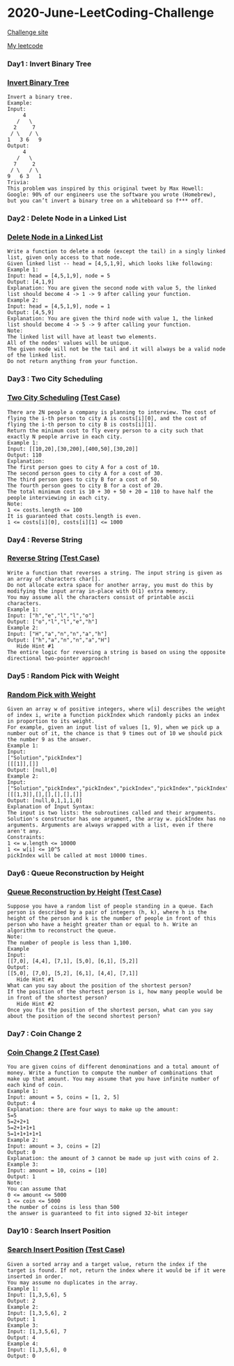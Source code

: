 # 2020-June-LeetCoding-Challenge
[Challenge site](https://leetcode.com/explore/challenge/card/june-leetcoding-challenge/)

[My leetcode](https://leetcode.com/eehsiao/)


### Day1 : Invert Binary Tree

###  [Invert Binary Tree](https://github.com/eehsiao/LeetCoding-Challenge/blob/master/June2020/day1-invertBinaryTree.go)
```
Invert a binary tree.
Example:
Input:
     4
   /   \
  2     7
 / \   / \
1   3 6   9
Output:
     4
   /   \
  7     2
 / \   / \
9   6 3   1
Trivia:
This problem was inspired by this original tweet by Max Howell:
Google: 90% of our engineers use the software you wrote (Homebrew), but you can’t invert a binary tree on a whiteboard so f*** off.
```

### Day2 : Delete Node in a Linked List

###  [Delete Node in a Linked List](https://github.com/eehsiao/LeetCoding-Challenge/blob/master/June2020/day2-deleteNodeinaLinkedList.go)
```
Write a function to delete a node (except the tail) in a singly linked list, given only access to that node.
Given linked list -- head = [4,5,1,9], which looks like following:
Example 1:
Input: head = [4,5,1,9], node = 5
Output: [4,1,9]
Explanation: You are given the second node with value 5, the linked list should become 4 -> 1 -> 9 after calling your function.
Example 2:
Input: head = [4,5,1,9], node = 1
Output: [4,5,9]
Explanation: You are given the third node with value 1, the linked list should become 4 -> 5 -> 9 after calling your function.
Note:
The linked list will have at least two elements.
All of the nodes' values will be unique.
The given node will not be the tail and it will always be a valid node of the linked list.
Do not return anything from your function.
```

### Day3 : Two City Scheduling

###  [Two City Scheduling](https://github.com/eehsiao/LeetCoding-Challenge/blob/master/June2020/day3-twoCityScheduling.go) [(Test Case)](https://github.com/eehsiao/LeetCoding-Challenge/blob/master/June2020/day3-twoCityScheduling_test.go)
```
There are 2N people a company is planning to interview. The cost of flying the i-th person to city A is costs[i][0], and the cost of flying the i-th person to city B is costs[i][1].
Return the minimum cost to fly every person to a city such that exactly N people arrive in each city.
Example 1:
Input: [[10,20],[30,200],[400,50],[30,20]]
Output: 110
Explanation:
The first person goes to city A for a cost of 10.
The second person goes to city A for a cost of 30.
The third person goes to city B for a cost of 50.
The fourth person goes to city B for a cost of 20.
The total minimum cost is 10 + 30 + 50 + 20 = 110 to have half the people interviewing in each city.
Note:
1 <= costs.length <= 100
It is guaranteed that costs.length is even.
1 <= costs[i][0], costs[i][1] <= 1000
```

### Day4 : Reverse String

###  [Reverse String](https://github.com/eehsiao/LeetCoding-Challenge/blob/master/June2020/day4-reverseString.go) [(Test Case)](https://github.com/eehsiao/LeetCoding-Challenge/blob/master/June2020/day4-reverseString_test.go)
```
Write a function that reverses a string. The input string is given as an array of characters char[].
Do not allocate extra space for another array, you must do this by modifying the input array in-place with O(1) extra memory.
You may assume all the characters consist of printable ascii characters.
Example 1:
Input: ["h","e","l","l","o"]
Output: ["o","l","l","e","h"]
Example 2:
Input: ["H","a","n","n","a","h"]
Output: ["h","a","n","n","a","H"]
   Hide Hint #1
The entire logic for reversing a string is based on using the opposite directional two-pointer approach!
```

### Day5 : Random Pick with Weight

###  [Random Pick with Weight](https://github.com/eehsiao/LeetCoding-Challenge/blob/master/June2020/day5-randomPickwithWeight.go)
```
Given an array w of positive integers, where w[i] describes the weight of index i, write a function pickIndex which randomly picks an index in proportion to its weight.
For example, given an input list of values [1, 9], when we pick up a number out of it, the chance is that 9 times out of 10 we should pick the number 9 as the answer.
Example 1:
Input:
["Solution","pickIndex"]
[[[1]],[]]
Output: [null,0]
Example 2:
Input:
["Solution","pickIndex","pickIndex","pickIndex","pickIndex","pickIndex"]
[[[1,3]],[],[],[],[],[]]
Output: [null,0,1,1,1,0]
Explanation of Input Syntax:
The input is two lists: the subroutines called and their arguments. Solution's constructor has one argument, the array w. pickIndex has no arguments. Arguments are always wrapped with a list, even if there aren't any.
Constraints:
1 <= w.length <= 10000
1 <= w[i] <= 10^5
pickIndex will be called at most 10000 times.
```

### Day6 : Queue Reconstruction by Height

###  [Queue Reconstruction by Height](https://github.com/eehsiao/LeetCoding-Challenge/blob/master/June2020/day6-queueReconstructionbyHeight.go) [(Test Case)](https://github.com/eehsiao/LeetCoding-Challenge/blob/master/June2020/day6-queueReconstructionbyHeight_test.go)
```
Suppose you have a random list of people standing in a queue. Each person is described by a pair of integers (h, k), where h is the height of the person and k is the number of people in front of this person who have a height greater than or equal to h. Write an algorithm to reconstruct the queue.
Note:
The number of people is less than 1,100.
Example
Input:
[[7,0], [4,4], [7,1], [5,0], [6,1], [5,2]]
Output:
[[5,0], [7,0], [5,2], [6,1], [4,4], [7,1]]
   Hide Hint #1
What can you say about the position of the shortest person?
If the position of the shortest person is i, how many people would be in front of the shortest person?
   Hide Hint #2
Once you fix the position of the shortest person, what can you say about the position of the second shortest person?
```

### Day7 : Coin Change 2

###  [Coin Change 2](https://github.com/eehsiao/LeetCoding-Challenge/blob/master/June2020/day7-coinChange2.go) [(Test Case)](https://github.com/eehsiao/LeetCoding-Challenge/blob/master/June2020/day7-coinChange2_test.go)
```
You are given coins of different denominations and a total amount of money. Write a function to compute the number of combinations that make up that amount. You may assume that you have infinite number of each kind of coin.
Example 1:
Input: amount = 5, coins = [1, 2, 5]
Output: 4
Explanation: there are four ways to make up the amount:
5=5
5=2+2+1
5=2+1+1+1
5=1+1+1+1+1
Example 2:
Input: amount = 3, coins = [2]
Output: 0
Explanation: the amount of 3 cannot be made up just with coins of 2.
Example 3:
Input: amount = 10, coins = [10]
Output: 1
Note:
You can assume that
0 <= amount <= 5000
1 <= coin <= 5000
the number of coins is less than 500
the answer is guaranteed to fit into signed 32-bit integer
```

### Day10 : Search Insert Position

###  [Search Insert Position](https://github.com/eehsiao/LeetCoding-Challenge/blob/master/June2020/day10-searchInsertPosition.go) [(Test Case)](https://github.com/eehsiao/LeetCoding-Challenge/blob/master/June2020/day10-searchInsertPosition_test.go)
```
Given a sorted array and a target value, return the index if the target is found. If not, return the index where it would be if it were inserted in order.
You may assume no duplicates in the array.
Example 1:
Input: [1,3,5,6], 5
Output: 2
Example 2:
Input: [1,3,5,6], 2
Output: 1
Example 3:
Input: [1,3,5,6], 7
Output: 4
Example 4:
Input: [1,3,5,6], 0
Output: 0
```